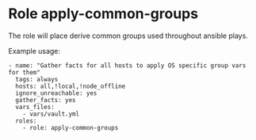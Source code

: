 
# Role apply-common-groups

The role will place derive common groups used throughout ansible plays.

Example usage:
```shell
- name: "Gather facts for all hosts to apply OS specific group vars for them"
  tags: always
  hosts: all,!local,!node_offline
  ignore_unreachable: yes
  gather_facts: yes
  vars_files:
    - vars/vault.yml
  roles:
    - role: apply-common-groups

```

